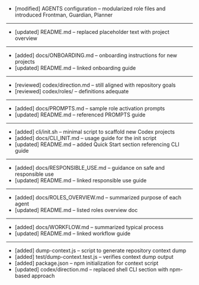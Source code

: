 - [modified] AGENTS configuration – modularized role files and introduced Frontman, Guardian, Planner
---
- [updated] README.md – replaced placeholder text with project overview
--- 
- [added] docs/ONBOARDING.md – onboarding instructions for new projects
- [updated] README.md – linked onboarding guide
---
- [reviewed] codex/direction.md – still aligned with repository goals
- [reviewed] codex/roles/ – definitions adequate
---
- [added] docs/PROMPTS.md – sample role activation prompts
- [updated] README.md – referenced PROMPTS guide
---
- [added] cli/init.sh – minimal script to scaffold new Codex projects
- [added] docs/CLI_INIT.md – usage guide for the init script
- [updated] README.md – added Quick Start section referencing CLI guide
---
- [added] docs/RESPONSIBLE_USE.md – guidance on safe and responsible use
- [updated] README.md – linked responsible use guide
---
- [added] docs/ROLES_OVERVIEW.md – summarized purpose of each agent
- [updated] README.md – listed roles overview doc
---
- [added] docs/WORKFLOW.md – summarized typical process
- [updated] README.md – linked workflow guide
---
- [added] dump-context.js – script to generate repository context dump
- [added] test/dump-context.test.js – verifies context dump output
- [added] package.json – npm initialization for context script
- [updated] codex/direction.md – replaced shell CLI section with npm-based approach
